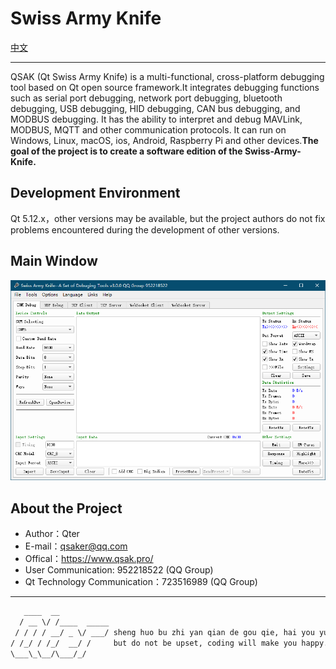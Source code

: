 # Swiss Army Knife

[中文](./doc/zh_CN/README.md)
***************
QSAK (Qt Swiss Army Knife) is a multi-functional, cross-platform debugging tool based on Qt open source framework.It integrates debugging functions such as serial port debugging, network port debugging, bluetooth debugging, USB debugging, HID debugging, CAN bus debugging, and MODBUS debugging. It has the ability to interpret and debug MAVLink, MODBUS, MQTT and other communication protocols. It can run on Windows, Linux, macOS, ios, Android, Raspberry Pi and other devices.**The goal of the project is to create a software edition of the Swiss-Army-Knife.**

## Development Environment

Qt 5.12.x，other versions may be available, but the project authors do not fix problems encountered during the development of other versions.

## Main Window

![MainWindow.png](MainWindow.png)

## About the Project

* Author：Qter
* E-mail：qsaker@qq.com
* Offical：<https://www.qsak.pro/>
* User Communication: 952218522 (QQ Group)
* Qt Technology Communication：723516989 (QQ Group)

***************

```txt
   ____  __
  / __ \/ /____  _____
 / / / / __/ _ \/ ___/ sheng huo bu zhi yan qian de gou qie, hai you yuan fang de gou qie.
/ /_/ / /_/  __/ /     but do not be upset, coding will make you happy.
\___\_\__/\___/_/                                                             --Confucius

```
